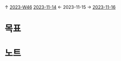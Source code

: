 
↑ [2023-W46](2023-W46.md)
[2023-11-14](2023-11-14.md) ← 2023-11-15 → [2023-11-16](2023-11-16.md)


# 목표



# 노트




